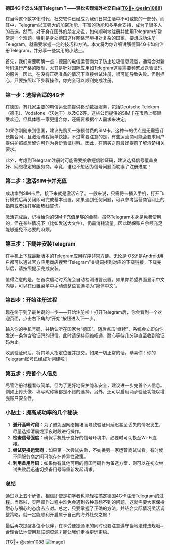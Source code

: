 **德国4G卡怎么注册Telegram？——轻松实现海外社交自由[[TG💪+ @esim1088](https://t.me/s/esim1088)]**

在当今这个数字化时代，社交软件已经成为我们日常生活中不可或缺的一部分。而其中，Telegram以其强大的加密功能、丰富的功能和多平台支持，成为了很多人的首选。然而，对于身在国外的朋友来说，如何顺利地注册并使用Telegram却常常是一个难题。特别是身处德国这样网络环境相对复杂的国家，要想成功注册Telegram，就需要掌握一定的技巧和方法。本文将为你详细讲解德国4G卡如何注册Telegram，并分享一些实用的小贴士。

首先，我们需要明确一点：德国的电信运营商为了防止垃圾信息泛滥，通常会对新号码进行严格的限制，尤其是针对国际应用如Telegram这类需要频繁发送验证码的服务。因此，在没有正确准备的情况下直接尝试注册，很可能导致失败。但别担心，只要按照以下步骤操作，你完全可以顺利完成注册。

### **第一步：选择合适的4G卡**

在德国，有几家主要的电信运营商提供移动数据服务，包括Deutsche Telekom（德电）、Vodafone（沃达丰）以及O2等。这些公司提供的SIM卡在市场上都很受欢迎，但具体哪一家更适合你，还需要根据个人需求来决定。

如果你刚刚来到德国，建议先购买一张预付费的SIM卡。这种卡的优点是无需签订长期合同，且激活流程简单快捷。不过需要注意的是，有些运营商可能会要求用户提供护照或居留许可作为身份验证材料。因此，在购买之前最好提前了解清楚相关要求。

此外，考虑到Telegram注册时可能需要接收短信验证码，建议选择信号覆盖良好、网络稳定的服务商。毕竟，谁也不想因为信号问题而耽误了注册进度！

### **第二步：激活SIM卡并充值**

成功拿到SIM卡后，接下来就是激活它了。一般来说，只需将卡插入手机，打开飞行模式后再关闭即可完成基本设置。如果遇到任何问题，可以参考运营商官网上的指南或者拨打客服热线咨询。

激活完成后，记得给你的SIM卡充值足够的金额。虽然Telegram本身是免费使用的，但在某些情况下（比如发送大文件），仍需消耗流量。因此确保账户余额充足能够避免不必要的麻烦。

### **第三步：下载并安装Telegram**

在手机上下载最新版本的Telegram应用程序非常方便。无论是iOS还是Android用户都可以通过官方应用商店搜索“Telegram”关键词找到对应的下载链接。下载完毕后，请按照提示完成安装。

值得注意的是，在首次启动时系统会自动检测语言设置。如果你希望界面显示中文内容，可以在设置菜单中手动调整语言选项为“简体中文”。

### **第四步：开始注册过程**

现在终于到了最关键的一步——开始注册啦！打开Telegram后，你会看到一个欢迎页面，点击右下角的“开始”按钮进入下一步。

输入你的手机号码，并确认所在国家为“德国”。随后点击“继续”，系统会立即向你发送一条包含验证码的短信。此时请保持网络畅通，耐心等待几分钟直至收到验证码为止。

收到验证码后，将其填入指定位置并提交。如果一切正常的话，恭喜你！你的Telegram账号已经成功创建啦！

### **第五步：完善个人信息**

尽管注册过程看似简单，但为了更好地保护隐私安全，建议进一步完善个人信息。例如上传头像、填写昵称等都是不错的选择。另外，还可以启用两步验证功能以增强账户安全性。

### **小贴士：提高成功率的几个秘诀**

1. **避开高峰时段**：为了避免因网络拥堵而导致验证码延迟甚至丢失的情况发生，尽量选择清晨或深夜时段进行操作。
2. **检查信号强度**：确保手机处于良好的信号环境中，必要时可切换至Wi-Fi连接。
3. **尝试更换运营商**：如果第一次尝试失败，不妨换另一家运营商试试看。有时候不同服务商之间可能存在差异性政策。
4. **利用备用号码**：如果你有其他可用的德国号码作为备选方案，则可以在初次尝试失败后迅速切换备用号码重新发起请求。

### **总结**

通过以上五个步骤，相信即使是初学者也能轻松搞定德国4G卡注册Telegram的过程。当然啦，实际操作过程中难免会遇到各种意想不到的问题，这就需要大家保持耐心与细心的态度去应对。总之，只要掌握了正确的方法，并结合实际情况灵活调整策略，就一定能顺利开启属于自己的海外社交之旅！

最后再次提醒各位小伙伴，在享受便捷通讯的同时也要注意遵守当地法律法规哦~ 合理合法地使用互联网资源才能让我们走得更远更稳。

[[TG💪+ @esim1088](https://t.me/s/esim1088) ![Image](https://i.postimg.cc/4NQfJmqS/Snipaste-2025-05-13-00-14-12.png)]